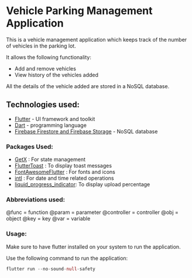 # Vehicle Parking Management Application

This is a vehicle management application which keeps track of the number of vehicles in the parking lot.

It allows the following functionality:

* Add and remove vehicles
* View history of the vehicles added

All the details of the vehicle added are stored in a NoSQL database.

## Technologies used:
 
 * [Flutter](https://flutter.dev) - UI framework and toolkit
 * [Dart](https://dart.dev) - programming language
 * [Firebase Firestore and Firebase Storage](https://firebase.google.com) - NoSQL database

### Packages Used:

* [GetX](https://pub.dev/packages/get) : For state management
* [FlutterToast](https://pub.dev/packages/fluttertoast) : To display toast messages
* [FontAwesomeFlutter](https://pub.dev/packages/font_awesome_flutter) : For fonts and icons
* [intl](https://pub.dev/packages/intl) : For date and time related operations
* [liquid_progress_indicator](https://pub.dev/packages/liquid_progress_indicator): To display upload percentage

### Abbreviations used:

 @func = function
 @param = parameter
 @controller = controller
 @obj = object
 @key = key
 @var = variable

 ### Usage:

Make sure to have flutter installed on your system to run the application.

Use the following command to run the application: 
 
```dart
flutter run --no-sound-null-safety
```